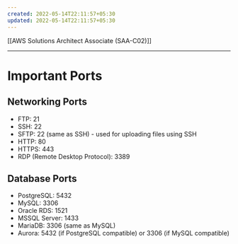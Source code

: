 ```yaml
---
created: 2022-05-14T22:11:57+05:30
updated: 2022-05-14T22:11:57+05:30
---
```

[[AWS Solutions Architect Associate (SAA-C02)]]

---
# Important Ports

## Networking Ports
- FTP: 21
- SSH: 22
- SFTP: 22 (same as SSH) - used for uploading files using SSH
- HTTP: 80
- HTTPS: 443
- RDP (Remote Desktop Protocol): 3389

## Database Ports
-   PostgreSQL: 5432
-   MySQL: 3306
-   Oracle RDS: 1521
-   MSSQL Server: 1433
-   MariaDB: 3306 (same as MySQL)
-   Aurora: 5432 (if PostgreSQL compatible) or 3306 (if MySQL compatible)
